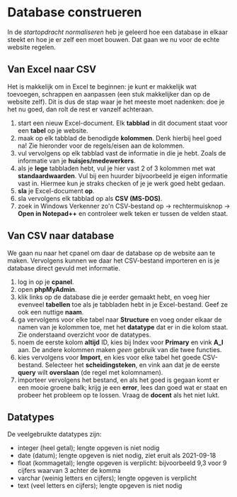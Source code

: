 # Database construeren

In de *startopdracht normaliseren* heb je geleerd hoe
een database in elkaar steekt en hoe je er zelf een moet
bouwen. Dat gaan we nu voor de echte website regelen.

## Van Excel naar CSV

Het is makkelijk om in Excel te beginnen: je kunt er makkelijk
wat toevoegen, schrappen en aanpassen (een stuk makkelijker dan
op de website zelf). Dit is dus de stap waar je het meeste moet
nadenken: doe je het nu goed, dan rolt de rest er vanzelf achteraan.

1) start een nieuw Excel-document. Elk **tabblad** in dit document staat voor een **tabel** op je website.
2) maak op elk tabblad de benodigde **kolommen**. Denk hierbij heel goed na! Zie hieronder voor de regels/eisen aan de kolommen.
3) vul vervolgens op elk tabblad vast de informatie in die je hebt. Zoals de informatie van je **huisjes/medewerkers**.
4) als je **lege** tabbladen hebt, vul je hier vast 2 of 3 kolommen met wat **standaardwaarden**. Vul bij een huurder bijvoorbeeld je eigen informatie vast in. Hiermee kun je straks checken of je je werk goed hebt gedaan.
5) **sla** je Excel-document **op**.
6) sla vervolgens elk tabblad op als **CSV (MS-DOS)**.
7) zoek in Windows Verkenner zo'n CSV-bestand op -> rechtermuisknop -> **Open in Notepad++** en controleer welk teken er tussen de velden staat.

## Van CSV naar database

We gaan nu naar het cpanel om daar de database op de website
aan te maken. Vervolgens kunnen we daar het CSV-bestand
importeren en is je database direct gevuld met informatie.

1) log in op je **cpanel**.
2) open **phpMyAdmin**.
3) klik links op de database die je eerder gemaakt hebt, en voeg hier evenveel **tabellen** toe als je tabbladen hebt in je Excel-bestand. Geef ze ook een nuttige **naam**.
4) ga vervolgens voor elke tabel naar **Structure** en voeg onder elkaar de namen van je kolommen toe, met het **datatype** dat er in die kolom staat. Zie onderstaand overzicht voor de datatypes.
5) noem de eerste kolom **altijd** ID, kies bij Index voor **Primary** en vink **A_I** aan. De andere kolommen maken *geen* gebruik van die twee functies.
6) kies vervolgens voor **Import**, en kies voor elke tabel het goede CSV-bestand. Selecteer het **scheidingsteken**, en vink aan dat je de eerste **query** wilt **overslaan** (de regel met kolomnamen).
7) importeer vervolgens het bestand, en als het goed is gegaan komt er een mooie groene balk; krijg je een **error**, lees dan goed wat er staat en probeer het probleem op te lossen. Vraag de **docent** als het niet lukt.

## Datatypes

De veelgebruikte datatypes zijn:

- integer (heel getal); lengte opgeven is niet nodig
- date (datum); lengte opgeven is niet nodig, ziet eruit als 2021-09-18
- float (kommagetal); lengte opgeven is verplicht: bijvoorbeeld 9,3 voor 9 cijfers waarvan 3 achter de komma
- varchar (weinig letters en cijfers); lengte opgeven is verplicht
- text (veel letters en cijfers); lengte opgeven is niet nodig
